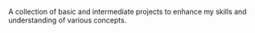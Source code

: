  A collection of basic and intermediate projects to enhance my skills and understanding of various concepts.

